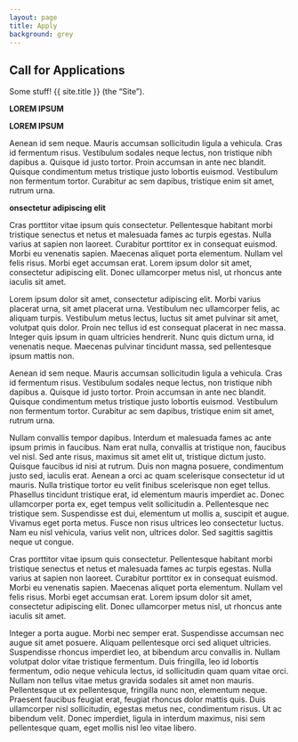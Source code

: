 ```yaml
---
layout: page
title: Apply
background: grey
---
```

<div class="col-lg-12 text-center">
	<h2 class="section-heading text-uppercase">Call for Applications</h2>
</div>

Some stuff! {{ site.title }} (the “Site”).

**LOREM IPSUM**

**LOREM IPSUM**

Aenean id sem neque. Mauris accumsan sollicitudin ligula a vehicula. Cras id fermentum risus. Vestibulum sodales neque lectus, non tristique nibh dapibus a. Quisque id justo tortor. Proin accumsan in ante nec blandit. Quisque condimentum metus tristique justo lobortis euismod. Vestibulum non fermentum tortor. Curabitur ac sem dapibus, tristique enim sit amet, rutrum urna.

**onsectetur adipiscing elit**

Cras porttitor vitae ipsum quis consectetur. Pellentesque habitant morbi tristique senectus et netus et malesuada fames ac turpis egestas. Nulla varius at sapien non laoreet. Curabitur porttitor ex in consequat euismod. Morbi eu venenatis sapien. Maecenas aliquet porta elementum. Nullam vel felis risus. Morbi eget accumsan erat. Lorem ipsum dolor sit amet, consectetur adipiscing elit. Donec ullamcorper metus nisl, ut rhoncus ante iaculis sit amet.




Lorem ipsum dolor sit amet, consectetur adipiscing elit. Morbi varius placerat urna, sit amet placerat urna. Vestibulum nec ullamcorper felis, ac aliquam turpis. Vestibulum metus lectus, luctus sit amet pulvinar sit amet, volutpat quis dolor. Proin nec tellus id est consequat placerat in nec massa. Integer quis ipsum in quam ultricies hendrerit. Nunc quis dictum urna, id venenatis neque. Maecenas pulvinar tincidunt massa, sed pellentesque ipsum mattis non.

Aenean id sem neque. Mauris accumsan sollicitudin ligula a vehicula. Cras id fermentum risus. Vestibulum sodales neque lectus, non tristique nibh dapibus a. Quisque id justo tortor. Proin accumsan in ante nec blandit. Quisque condimentum metus tristique justo lobortis euismod. Vestibulum non fermentum tortor. Curabitur ac sem dapibus, tristique enim sit amet, rutrum urna.

Nullam convallis tempor dapibus. Interdum et malesuada fames ac ante ipsum primis in faucibus. Nam erat nulla, convallis at tristique non, faucibus vel nisl. Sed ante risus, maximus sit amet elit ut, tristique dictum justo. Quisque faucibus id nisi at rutrum. Duis non magna posuere, condimentum justo sed, iaculis erat. Aenean a orci ac quam scelerisque consectetur id ut mauris. Nulla tristique tortor eu velit finibus scelerisque non eget tellus. Phasellus tincidunt tristique erat, id elementum mauris imperdiet ac. Donec ullamcorper porta ex, eget tempus velit sollicitudin a. Pellentesque nec tristique sem. Suspendisse est dui, elementum ut mollis a, suscipit et augue. Vivamus eget porta metus. Fusce non risus ultrices leo consectetur luctus. Nam eu nisl vehicula, varius velit non, ultrices dolor. Sed sagittis sagittis neque ut congue.

Cras porttitor vitae ipsum quis consectetur. Pellentesque habitant morbi tristique senectus et netus et malesuada fames ac turpis egestas. Nulla varius at sapien non laoreet. Curabitur porttitor ex in consequat euismod. Morbi eu venenatis sapien. Maecenas aliquet porta elementum. Nullam vel felis risus. Morbi eget accumsan erat. Lorem ipsum dolor sit amet, consectetur adipiscing elit. Donec ullamcorper metus nisl, ut rhoncus ante iaculis sit amet.

Integer a porta augue. Morbi nec semper erat. Suspendisse accumsan nec augue sit amet posuere. Aliquam pellentesque orci sed aliquet ultricies. Suspendisse rhoncus imperdiet leo, at bibendum arcu convallis in. Nullam volutpat dolor vitae tristique fermentum. Duis fringilla, leo id lobortis fermentum, odio neque vehicula lectus, id sollicitudin quam quam vitae orci. Nullam non tellus vitae metus gravida sodales sit amet non mauris. Pellentesque ut ex pellentesque, fringilla nunc non, elementum neque. Praesent faucibus feugiat erat, feugiat rhoncus dolor mattis quis. Duis ullamcorper nisl sollicitudin, egestas metus nec, condimentum risus. Ut ac bibendum velit. Donec imperdiet, ligula in interdum maximus, nisi sem pellentesque quam, eget mollis nisl leo vitae libero.
